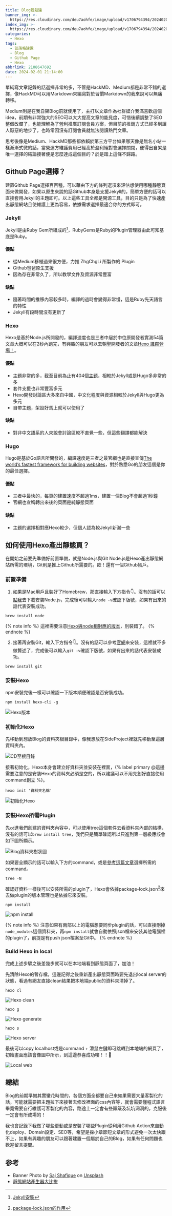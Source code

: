 ```yaml
---
title: Blog輕鬆建
banner_img: >-
  https://res.cloudinary.com/deu7aohfe/image/upload/v1706794394/202402012108647692/uqseh2404hwm0neznqto.webp
index_img: >-
  https://res.cloudinary.com/deu7aohfe/image/upload/v1706794394/202402012108647692/uqseh2404hwm0neznqto.webp
categories:
  - Hexo
tags:
  - 部落格建置
  - Blog
  - Github Page
  - Hexo
abbrlink: 2108647692
date: 2024-02-01 21:14:00
---
```

單純寫文章記錄的話選擇非常的多，不管是HackMD、Medium都是非常不錯的選擇，像HackMD可以用Markdown來編寫對於習慣Markdown的我來說可以無痛轉移。

Medium則是在我自架Blog前就使用了，主打以文章作為社群媒介我滿喜歡這個idea，前期有非常強大的SEO可以大大提高文章的能見度，可惜後續調整了SEO整個改爛了，也能理解為了營利推廣訂閱會員方案，但目前的推銷方式已經多到讓人厭惡的地步了，也時常因沒有訂閱會員就無法閱讀熱門文章。

思考後像是Medium、HackMD那些都依賴於第三方平台如果哪天像是無名小站一樣漸漸式微的話，當營運方維護費用已經高於盈利絕對會選擇關閉，便得出自架是唯一選擇的結論接著便是怎麼達成這個目的？於是踏上這條不歸路。

## Github Page選擇？
建置Github Page選擇百百種，可以藉由下方的條列選項來評估想使用哪種靜態頁面來做開發，如果以原生來說的話Github本身是支援Jekyll的，簡單方便的話可以直接套用Jekyll的主題即可。以上這些工具全都是開源工具，目的只是為了快速產出靜態網站且使維護上更為容易，依據需求選擇最適合你的方式即可。

### Jekyll
Jekyll是由Ruby Gem所組成的[^1]，RubyGems是Ruby的Plugin管理器由此可知基底是Ruby。

#### 優點
- 從Medium移植過來很方便，力推 ZhgChgLi 所製作的 Plugin
- Github爸爸原生支援
- 因為存在非常久了，所以教學文件及資源非常豐富

#### 缺點
- 隨著時間的推移內容較多時，編譯的過時會變得非常慢，這是Ruby先天語言的特性
- Jekyll有段時間沒有更新了

### Hexo
Hexo是基於Node.js所開發的，編譯速度也是三者中居於中位原開發者實測54篇文章大概可以在2秒內跑完，有興趣的朋友可以去朝聖開發者的文章[Hexo 颯爽登場！](https://zespia.me/blog/2012/10/11/hexo-debut/)。

#### 優點
- 主題非常的多，截至目前為止有404個[主題](https://hexo.io/themes/)，相較於Jekyll或是Hugo多非常的多
- 套件支援也非常豐富多元
- Hexo開發討論區大多來自中國，中文化程度與資源相較於Jekyll與Hugo更為多元
- 自帶主題，架設好馬上就可以使用了

#### 缺點
- 對非中文語系的人來說會討論區較不直覺一些，但這些翻譯都能解決

### Hugo
Hugo是基於Go語言所開發的，編譯速度是三者之最官網也是直接宣傳[The world’s fastest framework for building websites](https://gohugo.io/)，對於熟悉Go的朋友這個是你的最佳選擇。

#### 優點
- 三者中最快的，每頁的建置速度不超過1ms，建置一個Blog不會超過1秒鐘
- 官網也宣稱轉出來後的頁面是純靜態頁面

#### 缺點
- 主題的選擇相對應Hexo較少，但個人認為較Jekyll新潮一些

## 如何使用Hexo產出靜態頁？
在開始之前要先準備好前置準備，就是Node.js與Git Node.js是Hexo產出靜態網站所需的環境，Git則是推上Github所需要的。歐！還有一個Github帳戶。

### 前置準備
1. 如果是Mac用戶且裝好了Homebrew，那直接輸入下方指令👇。沒有的話可以[點我](https://nodejs.org/en/download/current)去下載安裝Node.js，完成後可以輸入``node -v``確認下版號，如果有出來的話代表安裝成功。

```properties
brew install node
```

{% note info %}
這裡需要注意[Hexo與node相對應的版本](https://hexo.io/zh-cn/docs/index.html#Node-js-%E7%89%88%E6%9C%AC%E9%99%90%E5%88%B6)，別裝錯了。
{% endnote %}

2. 接著再安裝Git，輸入下方指令👇。沒有的話可以參考[官網](https://git-scm.com/book/zh-tw/v2/%E9%96%8B%E5%A7%8B-Git-%E5%AE%89%E8%A3%9D%E6%95%99%E5%AD%B8)來安裝，這裡就不多做贅述了，完成後可以輸入``git -v``確認下版號，如果有出來的話代表安裝成功。

```properties
brew install git
```

### 安裝Hexo
npm安裝完後一樣可以確認一下版本順便確認是否安裝成功。

```properties
npm install hexo-cli -g
```

![Hexo版本](https://res.cloudinary.com/deu7aohfe/image/upload/v1707095598/202402012108647692/yh2yscv9n5hykqw9rzxi.webp)

### 初始化Hexo

先移動到想放Blog的資料夾根目錄中，像我想放在SideProject裡就先移動至這層資料夾內。

![CD至根目錄](https://res.cloudinary.com/deu7aohfe/image/upload/v1707044173/202402012108647692/mhufwy5bw8gfzsolgl5n.webp)

接著初始化，Hexo本身會建立好資料夾並安裝在裡面，{% label primary @這邊需要注意的是安裝Hexo的資料夾必須是空的，所以建議可以不用先創好直接使用command創立 %}。

```properties
hexo init '資料夾名稱'
```

![初始化Hexo](https://res.cloudinary.com/deu7aohfe/image/upload/v1707044288/202402012108647692/atinwqrgpahnbdtatnhw.webp)

### 安裝Hexo所需Plugin
先``cd``進我們創建的資料夾內容中，可以使用tree這個套件去看資料夾內部的結構，沒有的話可以``brew install tree``，我們只是簡單確認所以只進到第一層級應該會如下圖所顯示。

![Blog資料夾樹狀圖](https://res.cloudinary.com/deu7aohfe/image/upload/v1707095215/202402012108647692/a5e0a8tzfgvyduihkeyl.webp)

如果要全顯示的話可以輸入下方的command，或是[參考這篇文章](https://blog.csdn.net/zhuyunier/article/details/119837816)選擇所需的command。
```properties
tree -N
```

確認好資料一樣後可以安裝所需的plugin了，Hexo會依據package-lock.json[^2]來去做plugin的版本管理也是依據它來安裝。

```properties
npm install
```
![npm install](https://res.cloudinary.com/deu7aohfe/image/upload/v1707096604/202402012108647692/blj0czqvxjhvmfkmfi80.webp)

{% note info %}
注意如果有兩部以上的電腦想要同步plugin的話，可以直接刪掉`node_modules`這個資料夾，再`npm install`就會自動依照json檔來安裝其他電腦裡的plugin了，前提是有push json檔案至Git中。
{% endnote %}

### Build Hexo in local
完成上述步驟之後差幾步就可以在本地端看到靜態頁面了，加油！

先清除Hexo的暫存檔，這邊記得之後重新產出靜態頁面時要先退出local server的狀態，看過有網友直接clean結果把本地端public的資料夾清掉了。

```properties
hexo cl
```
![Hexo clean](https://res.cloudinary.com/deu7aohfe/image/upload/v1707097060/202402012108647692/a0najy5oq127qknfpxhq.webp)

```properties
hexo g
```
![Hexo generate](https://res.cloudinary.com/deu7aohfe/image/upload/v1707097176/202402012108647692/tg3injdv4bypx7ric5vc.webp)

```properties
hexo s
```
![Hexo server](https://res.cloudinary.com/deu7aohfe/image/upload/v1707097266/202402012108647692/w0qgymnla11ivknbuoy0.webp)

最後可以copy localhost或是command + 滑鼠左鍵即可跳轉到本地端的網頁了，初始畫面應該會像圖中所示，到這邊恭喜成功嘍！！🎉

![Local web](https://res.cloudinary.com/deu7aohfe/image/upload/v1707097457/202402012108647692/b4gq89xg3ypulgh9kvff.webp)

## 總結
Blog的前期準備其實蠻花時間的，各個方面全都要自己來如果需要大量客製化的話，可能就需要把主題拉下來接著去修改裡面的css內容等，就會需要懂程式語言畢竟需要自行維護可客製化的內容，路途上一定會有些顛簸及坑坑洞洞的，克服後一定會有所成場的！

我也會記錄下我做了哪些更動或是安裝了哪些Plugin從利用Github Action來自動化deploy、Domain設定、SEO等，希望是採小章節短文章的形式避免一次太快跟不上，如果有興趣的朋友可以跟著建置一個屬於自己的Blog，如果有任何問題也歡迎留言提問。

## 参考
- Banner Photo by <a href="https://unsplash.com/@saj_shafique?utm_content=creditCopyText&utm_medium=referral&utm_source=unsplash">Saj Shafique</a> on <a href="https://unsplash.com/photos/silhouette-of-crane-during-sunset-jCJpn7zlyCo?utm_content=creditCopyText&utm_medium=referral&utm_source=unsplash">Unsplash</a>
- [靜態網站產生器大比拚](https://raychiutw.github.io/2019/Static-Site-Generator-Comparison/)
[^1]: [Jekyll安裝](https://www.jekyll.com.cn/docs/installation/#requirements)
[^2]: [package-lock.json的作用](https://yenkos.github.io/2021/04/02/%E5%B7%A5%E7%A8%8B%E5%8C%96/%E4%BB%80%E4%B9%88package-lock.json%20_/)
  
